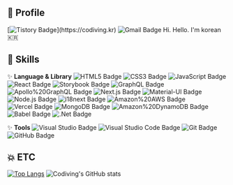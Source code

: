 ## 👋 Profile 
[![Tistory Badge](http://img.shields.io/badge/Tistory-83c997?style=flat&logo=Bloglovin&link="https://codiving.kr")](https://codiving.kr) ![Gmail Badge](http://img.shields.io/badge/codivingmoon@gmail.com-EA4335?style=flat&logo=Gmail&logoColor=white)
Hi. Hello. I'm korean 🇰🇷

## 💪 Skills
✨ **Language & Library** 
![HTML5 Badge](http://img.shields.io/badge/HTML5-E34F26?style=flat&logo=HTML5) ![CSS3 Badge](http://img.shields.io/badge/CSS3-1572B6?style=flat&logo=CSS3) ![JavaScript Badge](http://img.shields.io/badge/JavaScript-F7DF1E?style=flat&logo=JavaScript) ![React Badge](http://img.shields.io/badge/React-blue?style=flat&logo=React) ![Storybook Badge](http://img.shields.io/badge/Storybook-pink?style=flat&logo=Storybook) ![GraphQL Badge](http://img.shields.io/badge/GraphQL-E10098?style=flat&logo=GraphQL) ![Apollo%20GraphQL Badge](http://img.shields.io/badge/Apollo%20GraphQL-311C87?style=flat&logo=Apollo%20GraphQL) ![Next.js Badge](http://img.shields.io/badge/Next.js-000000?style=flat&logo=Next.js) ![Material-UI Badge](http://img.shields.io/badge/Material-UI-0081CB?style=flat&logo=Material-UI) ![Node.js Badge](http://img.shields.io/badge/Node.js-339933?style=flat&logo=Node.js) ![i18next Badge](http://img.shields.io/badge/i18next-26A69A?style=flat&logo=i18next) ![Amazon%20AWS Badge](http://img.shields.io/badge/Amazon%20AWS-232F3E?style=flat&logo=Amazon%20AWS) ![Vercel Badge](http://img.shields.io/badge/Vercel-000000?style=flat&logo=Vercel) ![MongoDB Badge](http://img.shields.io/badge/MongoDB-47A248?style=flat&logo=MongoDB) ![Amazon%20DynamoDB Badge](http://img.shields.io/badge/Amazon%20DynamoDB-4053D6?style=flat&logo=Amazon%20DynamoDB) ![Babel Badge](http://img.shields.io/badge/Babel-F9DC3E?style=flat&logo=Babel) ![.Net Badge](http://img.shields.io/badge/.Net(CSharp)-512BD4?style=flat&logo=.Net)

✨ **Tools**
![Visual Studio Badge](http://img.shields.io/badge/Visual%20Studio-5C2D91?style=flat&logo=Visual%20Studio) ![Visual Studio Code Badge](http://img.shields.io/badge/Visual%20Studio%20Code-007ACC?style=flat&logo=Visual%20Studio%20Code) ![Git Badge](http://img.shields.io/badge/Git-F05032?style=flat&logo=Git) ![GitHub Badge](http://img.shields.io/badge/GitHub-181717?style=flat&logo=GitHub)

## 💥 ETC 
[![Top Langs](https://github-readme-stats.vercel.app/api/top-langs/?username=anuraghazra&layout=compact)](https://github.com/anuraghazra/github-readme-stats)
![Codiving's GitHub stats](https://github-readme-stats.vercel.app/api?username=Codiving&count_private=true&show_icons=true&theme=radical&hide=contribs,prs,issues)
